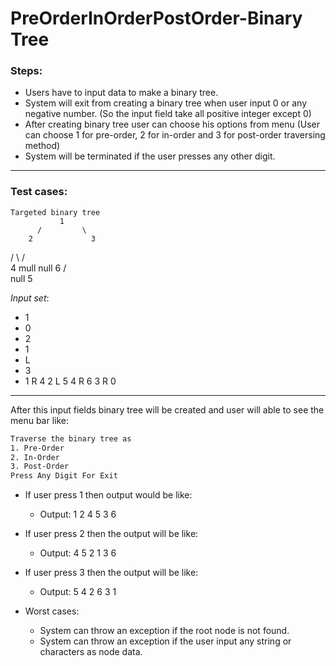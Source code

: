 # PreOrderInOrderPostOrder-Binary Tree

### Steps:

* Users have to input data to make a binary tree.
* System will exit from creating a binary tree when user input 0 or any negative number. 
  (So the input field take all positive integer except 0)
* After creating binary tree user can choose his options from menu
  (User can choose 1 for pre-order, 2 for in-order and 3 for post-order traversing method)
* System will be terminated if the user presses any other digit.
___

### Test cases:
	Targeted binary tree
		       1
		  /         \
		2             3
 /     \        /    \
4      mull    null   6
/       \
null     5


_Input set_: 
* 1
* 0
* 2
* 1
* L
* 3
* 1
R
4
2
L
5
4
R
6
3
R
0
___
After this input fields binary tree will be created and user will able to see the menu bar like:

```bash
Traverse the binary tree as
1. Pre-Order
2. In-Order
3. Post-Order
Press Any Digit For Exit
```

  * If user press 1 then output would be like:
     * Output: 1 2 4 5 3 6 
  * If user press 2 then the output will be like:
    * Output: 4 5 2 1 3 6 

  * If user press 3 then the output will be like:
    * Output: 5 4 2 6 3 1 

* Worst cases:
   * System can throw an exception if the root node is not found.
   * System can throw an exception if the user input any string or characters as node data.
